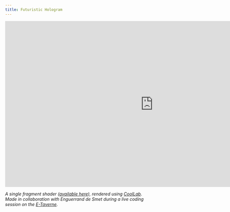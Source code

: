 ```yaml
---
title: Futuristic Hologram
---
```


<iframe width="962" height="541" src="https://www.youtube.com/embed/A_lApwgY1qk" frameborder="0" allow="accelerometer; autoplay; clipboard-write; encrypted-media; gyroscope; picture-in-picture" allowfullscreen></iframe>

*A single fragment shader ([available here](https://pastebin.com/Pr2psThD)), rendered using [CoolLab](https://coollibs.github.io/home/docs/lab/)*.<br/>
*Made in collaboration with Enguerrand de Smet during a live coding session on the [E-Taverne](https://www.facebook.com/LaETaverne).*